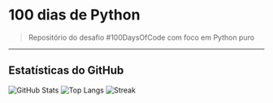 # 100 dias de Python

> Repositório do desafio #100DaysOfCode com foco em Python puro

---

## Estatísticas do GitHub

![GitHub Stats](https://github-readme-stats.vercel.app/api?username=deVictorS&show_icons=true&theme=tokyonight&count_private=true)
![Top Langs](https://github-readme-stats.vercel.app/api/top-langs/?username=deVictorS&layout=compact&theme=tokyonight)
![Streak](https://streak-stats.demolab.com/?user=deVictorS&theme=tokyonight)
